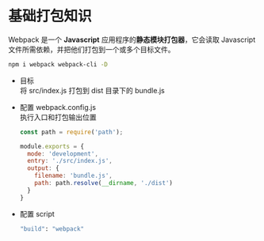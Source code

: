 # 基础打包知识  
Webpack 是一个 **Javascript** 应用程序的**静态模块打包器**，它会读取 Javascript 文件所需依赖，并把他们打包到一个或多个目标文件。

```bash
npm i webpack webpack-cli -D
```

- 目标  
  将 src/index.js 打包到 dist 目录下的 bundle.js  

- 配置 webpack.config.js  
  执行入口和打包输出位置  
  ```js
  const path = require('path');

  module.exports = {
    mode: 'development',
    entry: './src/index.js',
    output: {
      filename: 'bundle.js',
      path: path.resolve(__dirname, './dist')
    }
  }
  ```

- 配置 script  
  ```bash
  "build": "webpack"
  ```

